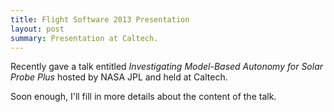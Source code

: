 ```yaml
---
title: Flight Software 2013 Presentation
layout: post
summary: Presentation at Caltech.
---
```


Recently gave a talk entitled *Investigating Model-Based Autonomy for Solar Probe Plus* hosted by NASA JPL and held at Caltech. 

Soon enough, I'll fill in more details about the content of the talk.
